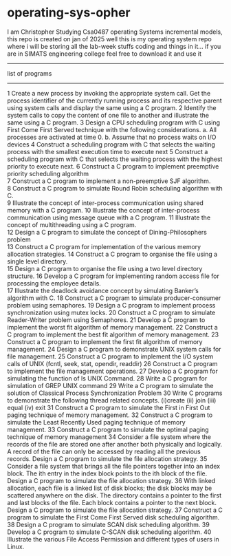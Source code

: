 # operating-sys-opher
I am Christopher Studying Csa0487 operating Systems incremental models, this repo is created on jan of 2025 
well this is my operating system repo where i will be storing all the lab-week stuffs coding and things in it...
if you are in SIMATS engineering college feel free to download it and use it 
_____________________________________________________________________________________________________________________
list of programs 
_____________________________________________________________________________________________________________________
1 Create a new process by invoking the appropriate system call. Get the process  identifier of the currently running process and its respective parent using system  calls and display the same using a C program. 
2 Identify the system calls to copy the content of one file to another and illustrate  the same using a C program. 
3 Design a CPU scheduling program with C using First Come First Served 
technique with the following considerations. 
a. All processes are activated at time 0. 
b. Assume that no process waits on I/O devices 
4 Construct a scheduling program with C that selects the waiting process with the 
smallest execution time to execute next 
5 Construct a scheduling program with C that selects the waiting process with the 
highest priority to execute next. 
6 Construct a C program to implement preemptive priority scheduling algorithm    
7 Construct a C program to implement a non-preemptive SJF algorithm.    
8 Construct a C program to simulate Round Robin scheduling algorithm with C.    
9 Illustrate the concept of inter-process communication using shared memory with 
a C program. 
10 Illustrate the concept of inter-process communication using message queue with 
a C program. 
11 Illustrate the concept of multithreading using a C program.   
12 Design a C program to simulate the concept of Dining-Philosophers problem   
13 Construct a C program for implementation of the various memory allocation 
strategies. 
14 Construct a C program to organise the file using a single level directory.   
15 Design a C program to organise the file using a two level directory structure. 
16 Develop a C program for implementing random access file for processing the employee details.  
17 Illustrate the deadlock avoidance concept by simulating Banker’s algorithm with C. 
18 Construct a C program to simulate producer-consumer problem using 
semaphores. 
19 Design a C program to implement process synchronization using mutex locks.
20 Construct a C program to simulate Reader-Writer problem using Semaphores. 
21 Develop a C program to implement the worst fit algorithm of memory 
management. 
22 Construct a C program to implement the best fit algorithm of memory 
management. 
23 Construct a C program to implement the first fit algorithm of memory 
management. 
24 Design a C program to demonstrate UNIX system calls for file management.
25 Construct a C program to implement the I/O system calls of UNIX (fcntl, seek, 
stat, opendir, readdir) 
26 Construct a C program to implement the file management operations. 
27 Develop a C program for simulating the function of ls UNIX Command.
28 Write a C program for simulation of GREP UNIX command
29 Write a C program to simulate the solution of Classical Process Synchronization 
Problem 
30 Write C programs to demonstrate the following thread related concepts. 
(i)create (ii) join (iii) equal (iv) exit 
31 Construct a C program to simulate the First in First Out paging technique of 
memory management. 
32 Construct a C program to simulate the Least Recently Used paging technique of 
memory management. 
33 Construct a C program to simulate the optimal paging technique of memory 
management 
34 Consider a file system where the records of the file are stored one after another 
both physically and logically. A record of the file can only be accessed by 
reading all the previous records. Design a C program to simulate the file 
allocation strategy. 
35 Consider a file system that brings all the file pointers together into an index 
block. The ith entry in the index block points to the ith block of the file. Design 
a C program to simulate the file allocation strategy. 
36 With linked allocation, each file is a linked list of disk blocks; the disk blocks 
may be scattered anywhere on the disk. The directory contains a pointer to the 
first and last blocks of the file. Each block contains a pointer to the next block. 
Design a C program to simulate the file allocation strategy. 
37 Construct a C program to simulate the First Come First Served disk scheduling  algorithm. 
38 Design a C program to simulate SCAN disk scheduling algorithm. 
39 Develop a C program to simulate C-SCAN disk scheduling algorithm.
40 Illustrate the various File Access Permission and different types of users in Linux. 

